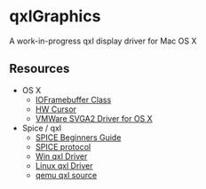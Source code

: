 qxlGraphics
===========

A work-in-progress qxl display driver for Mac OS X


Resources
---------
- OS X
  - [IOFramebuffer Class](https://developer.apple.com/LIBRARY/mac/documentation/Kernel/Reference/IOFramebuffer_reference/index.html)
  - [HW Cursor](http://stackoverflow.com/questions/2433207/different-cursor-formats-in-ioframebuffershared)
  - [VMWare SVGA2 Driver for OS X](http://sourceforge.net/projects/vmsvga2/)
- Spice / qxl
  - [SPICE Beginners Guide](http://www.spice-space.org/docs/spice_for_newbies.pdf)
  - [SPICE protocol](http://www.spice-space.org/docs/spice_protocol.pdf)
  - [Win qxl Driver](http://www.spice-space.org/page/WinQXL)
  - [Linux qxl Driver](http://cgit.freedesktop.org/xorg/driver/xf86-video-qxl)
  - [qemu qxl source](http://git.qemu.org/?p=qemu.git;a=tree;f=hw/display)
